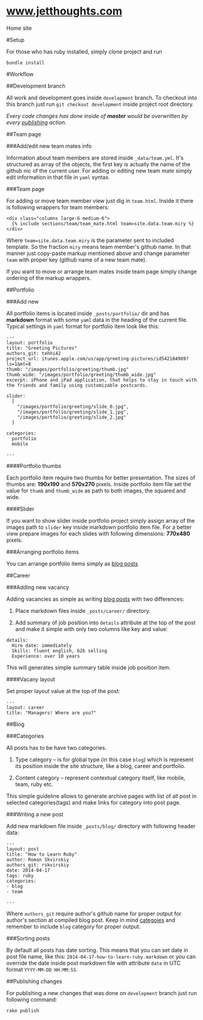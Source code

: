 www.jetthoughts.com
=====================

Home site

#Setup

For those who has ruby installed, simply clone project and run

```
bundle install
```

#Workflow

##Development branch

All work and development goes inside `development` branch. To checkout into this branch just run `git checkout development` inside project root directory.

*Every code changes has done inside of **master** would be overwritten by every [publishing](#publishing-changes) action.*

##Team page

###Add/edit new team mates info

Information about team members are stored inside `_data/team.yml`. It's structured as array of the objects, the first key is actually the name of the github nic of the current user.
For adding or editing new team mate simply edit information in that file in `yaml` syntax.

###Team page

For adding or move team member view just dig in `team.html`. Inside it there is following wrappers for team members:

```
<div class="columns large-6 medium-6">
  {% include sections/team/team_mate.html team=site.data.team.miry %}
</div>
```

Where `team=site.data.team.miry` is the parameter sent to included template. So the fraction `miry` means team member's github name.
In that manner just copy-paste markup mentioned above and change parameter `team` with proper key (github name of a new team mate).

If you want to move or arrange team mates inside team page simply change ordering of the markup wrappers.

##Portfolio

###Add new

All portfolio items is located inside `_posts/portfolio/` dir and has __markdown__ format with some `yaml` data in the heading of the current file. Typical settings in `yaml` format for portfolio item look like this:

```
---
layout: portfolio
title: "Greeting Pictures"
authors_git: tehhi42
project_url: itunes.apple.com/us/app/greeting-pictures/id542184989?ls=1&mt=8
thumb: "/images/portfolio/greeting/thumb.jpg"
thumb_wide: "/images/portfolio/greeting/thumb_wide.jpg"
excerpt: iPhone and iPad application, that helps to stay in touch with the friends and family using customizable postcards.

slider:
  [
    "/images/portfolio/greeting/slide_0.jpg",
    "/images/portfolio/greeting/slide_1.jpg",
    "/images/portfolio/greeting/slide_2.jpg"
  ]

categories:
  portfolio
  mobile

---
```

####Portfolio thumbs

Each portfolio item require two thumbs for better presentation. The sizes of thumbs are: __190x190__ and __570x270__ pixels.
Inside portfolio item file set the value for `thumb` and `thumb_wide` as path to both images, the squared and wide.

####Slider

If you want to show slider inside portfolio project simply assign array of the images path to `slider` key inside markdown portfolio item file.
For a better view prepare images for each slides with following dimensions: __770x480__ pixels.

###Arranging portfolio items

You can arrange portfolio items simply as [blog posts](#sorting-posts)

##Career

###Adding new vacancy

Adding vacancies as simple as writing [blog posts](#writting-a-new-post) with two differences:

  1. Place markdown files inside `_posts/career/` directory.

  2. Add summary of job position into `details` attribute at the top of the post and make it simple with only two columns like key and value:

```
details:
  Hire date: immediately
  Skills: fluent english, b2b selling
  Experience: over 10 years
```
This will generates simple summary table inside job position item.

####Vacany layout

Set proper layout value at the top of the post:

```
---
layout: career
title: "Managers! Where are you?"
```

##Blog

###Categories

All posts has to be have two categories.

  1. Type category – is for global type (in this case `blog`) which is represent its position inside the site structure, like a blog, career and portfolio.

  2. Content category – represent contextual category itself, like mobile, team, ruby etc.

This simple guideline allows to generate archive pages with list of all post in selected categories(tags) and make links for category into post page.

###Writing a new post

Add new markdown file inside `_posts/blog/` directory with following header data:

```
---
layout: post
title: "How to Learn Ruby"
author: Roman Skvirskiy
authors_git: rskvirskiy
date: 2014-04-17
tags: ruby
categories:
- blog
- team

---
```

Where `authors_git` require author's github name for proper output for author's section at compiled blog post.
Keep in mind [categoies](#categories) and remember to include `blog` category for proper output.

###Sorting posts

By default all posts has date sorting. This means that you can set date in post file name, like this: `2014-04-17-how-to-learn-ruby.markdown` or you can override the date inside post markdown file with attribute `date` in UTC format `YYYY-MM-DD HH:MM:SS`.

##Publishing changes

For publishing a new changes that was done on `development` branch just run following command:
```
rake publish
```